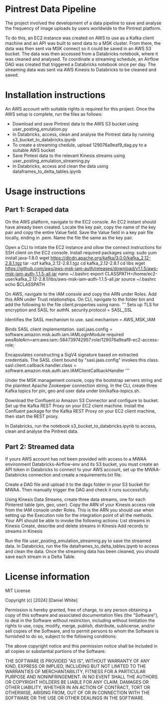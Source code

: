 # Pintrest Data Pipeline
The project involved the development of a data pipeline to save and analyse the frequency of image uploads by users worldwide to the Pintrest platform. 

To do this, an EC2 instance was created on AWS to use as a Kafka client machine and an API was built to send data to a MSK cluster. From there, the data was  then sent via MSK connect so it could be saved in an AWS S3 bucket. The data was then accessed from a Databricks notebook, where it was cleaned and analysed.
To coordinate a streaming schedule, an Airflow DAG was created that triggered a Databricks notebook once per day. The streaming data was sent via AWS Kinesis to Databricks to be cleaned and saved. 

# Installation instructions
An AWS account with suitable rights is required for this project. Once the AWS setup is complete, run the files as follows:
* Download and save Pintrest data to the AWS S3 bucket using user_posting_emulation.py 
* In Databricks, access, clean and analyse the Pintrest data by running s3_bucket_to_databricks.ipynb
* To create a streaming chedule, upload 129076a9eaf9_dag.py to a suitable AWS bucket
* Save Pintest data to the relevant Kinesis streams using user_posting_emulation_streaming.py
* In Databricks, access and clean the data using dataframes_to_delta_tables.ipynb

# Usage instructions
## Part 1: Scraped data

On the AWS platform, navigate to the EC2 console. An EC2 instant should have already been created. Locate the key pair, copy the name of the key pair and copy the entire Value field. Save the Value field in a key pair file locally, ending in .pem. Name the file the same as the key pair.

Open a CLI to intiate the EC2 instance and ollow the connect instructions for SSH client on the EC2 console.
Install required packages using:
sudo yum install java-1.8.0
wget https://dlcdn.apache.org/kafka/3.0.0/kafka_2.12-2.8.1.tgz
tar -xzf kafka_2.12-2.8.1.tgz
cd kafka_2.12-2.8.1
cd libs
wget https://github.com/aws/aws-msk-iam-auth/releases/download/v1.1.5/aws-msk-iam-auth-1.1.5-all.jar
nano ~/.bashrc
export CLASSPATH=/home/ec2-user/kafka_2.12-2.8.1/libs/aws-msk-iam-auth-1.1.5-all.jar
source ~/.bashrc
echo $CLASSPATH

On AWS, navigate to the IAM console and copy the ARN under Roles. Add this ARN under Trust relationships.
On CLI, navigate to the folder bin and add the following to the file client.properties using nano.
'''
 Sets up TLS for encryption and SASL for authN.
security.protocol = SASL_SSL

 Identifies the SASL mechanism to use.
sasl.mechanism = AWS_MSK_IAM

 Binds SASL client implementation.
sasl.jaas.config = software.amazon.msk.auth.iam.IAMLoginModule required awsRoleArn=arn:aws:iam::584739742957:role/129076a9eaf9-ec2-access-role;

 Encapsulates constructing a SigV4 signature based on extracted credentials.
 The SASL client bound by "sasl.jaas.config" invokes this class.
sasl.client.callback.handler.class = software.amazon.msk.auth.iam.IAMClientCallbackHandler
'''

Under the MSK management console, copy the bootstrap servers string and the plaintext Apache Zookeeper connection string.
In the CLI, create three Kafka topics for pin, geo and user data under bin/kafka-topics.sh.

Download the Confluent.io Amazon S3 Connector and configure to bucket.
Set up the Kafka REST Proxy on your EC2 client machine.
Install the Confluent package for the Kafka REST Proxy on your EC2 client machine, then start the REST proxy.

In Databricks, run the notebook s3_bucket_to_databricks.ipynb to access, clean and analyse the Pintrest data.



## Part 2: Streamed data
If yours AWS account has not been provided with access to a MWAA environment Databricks-Airflow-env and its S3 bucket, you must create an API token in Databricks to connect to your AWS account, set up the MWAA-Databricks connection and create a requirements.txt file.

Create a DAG file and upload it to the dags folder in your S3 bucket for MWAA. Then manually trigger the DAG and check it runs successfully.

Using Kinesis Data Streams, create three data streams, one for each Pinterest table (pin, geo, user).
Copy the ARN of your Kinesis access role from the IAM console under Roles. This is the ARN you should use when setting up the Execution role for the integration point of all the methods. Your API should be able to invoke the following actions:
List streams in Kinesis
Create, describe and delete streams in Kinesis
Add records to streams in Kinesis

Run the file user_posting_emulation_streaming.py to save the streamed data.
In Databricks, run the file dataframes_to_delta_tables.ipynb to access and clean the data.
Once the streaming data has been cleaned, you should save each stream in a Delta Table.



# License information
MIT License

Copyright (c) [2024] [Daniel White]

Permission is hereby granted, free of charge, to any person obtaining a copy
of this software and associated documentation files (the "Software"), to deal
in the Software without restriction, including without limitation the rights
to use, copy, modify, merge, publish, distribute, sublicense, and/or sell
copies of the Software, and to permit persons to whom the Software is
furnished to do so, subject to the following conditions:

The above copyright notice and this permission notice shall be included in all
copies or substantial portions of the Software.

THE SOFTWARE IS PROVIDED "AS IS", WITHOUT WARRANTY OF ANY KIND, EXPRESS OR
IMPLIED, INCLUDING BUT NOT LIMITED TO THE WARRANTIES OF MERCHANTABILITY,
FITNESS FOR A PARTICULAR PURPOSE AND NONINFRINGEMENT. IN NO EVENT SHALL THE
AUTHORS OR COPYRIGHT HOLDERS BE LIABLE FOR ANY CLAIM, DAMAGES OR OTHER
LIABILITY, WHETHER IN AN ACTION OF CONTRACT, TORT OR OTHERWISE, ARISING FROM,
OUT OF OR IN CONNECTION WITH THE SOFTWARE OR THE USE OR OTHER DEALINGS IN THE
SOFTWARE.
